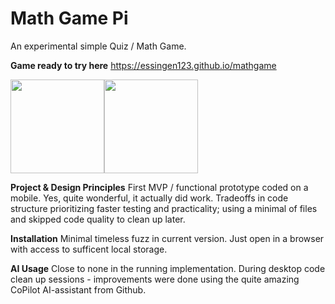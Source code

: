 # Math Game Pi
An experimental simple Quiz / Math Game. 

**Game ready to try here**
https://essingen123.github.io/mathgame

<img src='https://essingen123.github.io/mathgame/amathgame-screen.png' width='150'><img src='https://essingen123.github.io/mathgame/amathgame2-screen.png' width='150'>

**Project & Design Principles**
First MVP / functional prototype coded on a mobile. Yes, quite
wonderful, it actually did work. 
 Tradeoffs in code structure prioritizing faster testing and practicality; using a minimal of files
 and skipped code quality to clean up later.  
 
**Installation** 
 Minimal timeless fuzz in current version. Just open in a browser with access to sufficent local storage. 
 
**AI Usage** 
Close to none in the running implementation. During desktop code clean up sessions - improvements were done using 
the quite amazing CoPilot AI-assistant from Github. 




